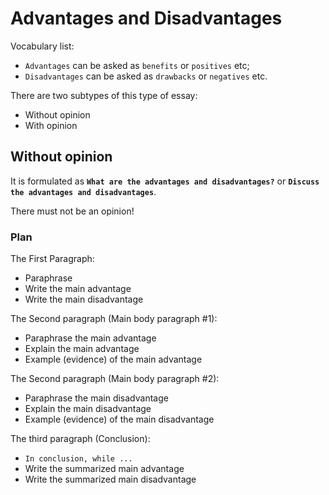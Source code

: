 # Advantages and Disadvantages

Vocabulary list:
- `Advantages` can be asked as `benefits` or `positives` etc;
- `Disadvantages` can be asked as `drawbacks` or `negatives` etc.

There are two subtypes of this type of essay:

- Without opinion
- With opinion

## Without opinion

It is formulated as **`What are the advantages and disadvantages?`** or **`Discuss the advantages and disadvantages`**.

There must not be an opinion!

### Plan

The First Paragraph:

- Paraphrase
- Write the main advantage
- Write the main disadvantage

The Second paragraph (Main body paragraph #1):

- Paraphrase the main advantage
- Explain the main advantage
- Example (evidence) of the main advantage

The Second paragraph (Main body paragraph #2):

- Paraphrase the main disadvantage
- Explain the main disadvantage
- Example (evidence) of the main disadvantage

The third paragraph (Conclusion):

- `In conclusion, while ...`
- Write the summarized main advantage
- Write the summarized main disadvantage

